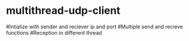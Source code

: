 # multithread-udp-client

#Intialize with sender and reciever ip and port
#Multiple send and recieve functions
#Reception in different thread
